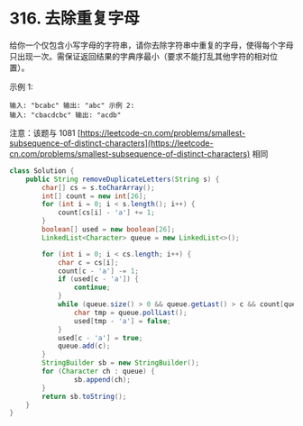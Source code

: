 # 316. 去除重复字母

给你一个仅包含小写字母的字符串，请你去除字符串中重复的字母，使得每个字母只出现一次。需保证返回结果的字典序最小（要求不能打乱其他字符的相对位置）。

示例 1:

```text
输入: "bcabc" 输出: "abc" 示例 2:
输入: "cbacdcbc" 输出: "acdb"
```

注意：该题与 1081 [https://leetcode-cn.com/problems/smallest-subsequence-of-distinct-characters](https://leetcode-cn.com/problems/smallest-subsequence-of-distinct-characters) 相同

```java
class Solution {
    public String removeDuplicateLetters(String s) {
        char[] cs = s.toCharArray();
        int[] count = new int[26];
        for (int i = 0; i < s.length(); i++) {
            count[cs[i] - 'a'] += 1;
        }
        boolean[] used = new boolean[26];
        LinkedList<Character> queue = new LinkedList<>();

        for (int i = 0; i < cs.length; i++) {
            char c = cs[i];
            count[c - 'a'] -= 1;
            if (used[c - 'a']) {
                continue;
            }
            while (queue.size() > 0 && queue.getLast() > c && count[queue.getLast() - 'a'] >= 1) {
                char tmp = queue.pollLast();
                used[tmp - 'a'] = false;
            }
            used[c - 'a'] = true;
            queue.add(c);
        }
        StringBuilder sb = new StringBuilder();
        for (Character ch : queue) {
                sb.append(ch);
        }
        return sb.toString();
    }
}
```

